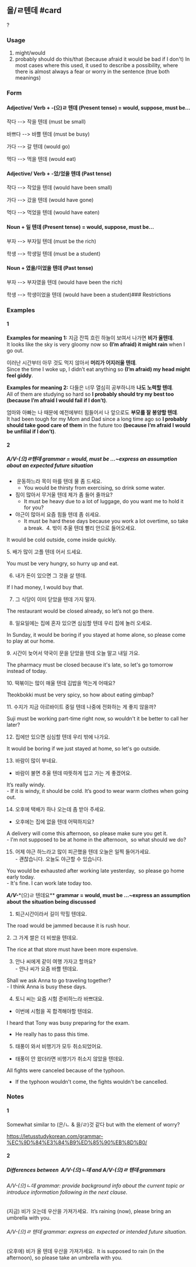 ## 을/ㄹ텐데 #card
?
### Usage
1. might/would
2. probably should do this/that (because afraid it would be bad if I don't)
In most cases where this used, it used to describe a possibility, where there is almost always a fear or worry in the sentence (true both meanings)
### Form
#### Adjective/ Verb + -(으)ㄹ 텐데 (Present tense) = would, suppose, must be...

작다 --> 작을 텐데 (must be small)

바쁘다 --> 바쁠 텐데 (must be busy)

가다 --> 갈 텐데 (would go)

먹다 --> 먹을 텐데 (would eat)
#### Adjective/ Verb + -았/었을 텐데 (Past tense)

작다 --> 작았을 텐데 (would have been small)

가다 --> 갔을 텐데 (would have gone)

먹다 --> 먹었을 텐데 (would have eaten)
#### Noun + 일 텐데 (Present tense) = would, suppose, must be...

부자 --> 부자일 텐데 (must be the rich)

학생 --> 학생일 텐데 (must be a student)
#### Noun + 였을/이었을 텐데 (Past tense)

부자 --> 부자였을 텐데 (would have been the rich)

학생 --> 학생이었을 텐데 (would have been a student)### Restrictions
### Examples
#### 1
**Examples for meaning 1:** 지금 잔뜩 흐린 하늘이 보여서 나가면 **비가 올텐데**.  
It looks like the sky is very gloomy now so **(I’m afraid) it might rain** when I go out.

이러난 시간부터 아무 것도 먹지 않아서 **머리가 어지러울 텐데**.  
Since the time I woke up, I didn’t eat anything so **(I’m afraid) my head might feel giddy**.

**Examples for meaning 2:** 다들은 너무 열심히 공부하니까 **나도 노력할 텐데**.  
All of them are studying so hard so **I probably should try my best too (because I’m afraid I would fail if I don’t)**.

엄마와 아빠는 나 때문에 예전에부터 힘들어서 나 앞으로도 **부모를 잘 봉양할 텐데**.  
It had been tough for my Mom and Dad since a long time ago so **I probably should take good care of them** in the future too **(because I’m afraid I would be unfilial if I don’t)**.
#### 2
##### A/V-(으)ㄹ텐데 grammar = would, must be ...~express an assumption about an expected future situation
*  운동하느라 목이 마를 텐데 물 좀 드세요.
	* You would be thirsty from exercising, so drink some water.
* 짐이 많아서 무거울 텐데 제가 좀 들어 줄까요?
	* It must be heavy due to a lot of luggage, do you want me to hold it for you? 
* 야근이 많아서 요즘 힘들 텐데 좀 쉬세요.
	* It must be hard these days because you work a lot overtime, so take a break. 
4. 밖이 추울 텐데 빨리 안으로 들어오세요.

It would be cold outside, come inside quickly. 

  

5. 배가 많이 고플 텐데 어서 드세요.

You must be very hungry, so hurry up and eat.

  

6. 내가 돈이 있으면 그 것을 살 텐데.

If I had money, I would buy that.

  

7. 그 식당이 이미 닫았을 텐데 가지 말자.

The restaurant would be closed already, so let’s not go there.

  

8. 일요일에는 집에 혼자 있으면 심심할 텐데 우리 집에 놀러 오세요.

In Sunday, it would be boring if you stayed at home alone, so please come to play at our home.

  

9. 시간이 늦어서 약국이 문을 닫았을 텐데 오늘 말고 내일 가요.

The pharmacy must be closed because it's late, so let's go tomorrow instead of today.

  

10. 떡볶이는 많이 매울 텐데 김밥을 먹는게 어때요? 

Tteokbokki must be very spicy, so how about eating gimbap? 

  

11. 수지가 지금 아르바이트 중일 텐데 나중에 전화하는 게 좋지 않을까?

Suji must be working part-time right now, so wouldn't it be better to call her later? 

  

12. 집에만 있으면 심심할 텐데 우리 밖에 나가요. 

It would be boring if we just stayed at home, so let's go outside.

  

13. 바람이 많이 부네요.  
- 바람이 불면 추울 텐데 따뜻하게 입고 가는 게 좋겠어요.

It’s really windy.  
- If it is windy, it should be cold. It’s good to wear warm clothes when going out.

  

14. 오후에 택배가 하나 오는데 좀 받아 주세요.  
- 오후에는 집에 없을 텐데 어떡하지요?

A delivery will come this afternoon, so please make sure you get it.  
- I'm not supposed to be at home in the afternoon,  so what should we do?

  

15. 어제 야근 하느라고 많이 피곤했을 텐데 오늘은 일찍 들어가세요.  
- 괜찮습니다. 오늘도 야근할 수 있습니다.

You would be exhausted after working late yesterday,  so please go home early today.  
- It's fine. I can work late today too.

  

  

***A/V-****(으)ㄹ 텐데요** **grammar = would, must be ...~express an assumption about** **the situation being discussed**

  

1. 퇴근시간이라서 길이 막힐 텐데요.

The road would be jammed because it is rush hour.

  

2. 그 가게 쌀은 더 비쌌을 텐데요.

The rice at that store must have been more expensive.

  

3. 안나 씨에게 같이 여행 가자고 할까요?  
- 안나 씨가 요즘 바쁠 텐데요.

Shall we ask Anna to go traveling together?  
- I think Anna is busy these days.

  

4. 토니 씨는 요즘 시험 준비하느라 바쁘대요.

- 이번에 시험을 꼭 합격해야할 텐데요. 

I heard that Tony was busy preparing for the exam.

- He really has to pass this time. 

  

5. 태풍이 와서 비행기가 모두 취소되었어요.

- 태풍이 안 왔더라면 비행기가 취소지 않았을 텐데요.

All fights were canceled because of the typhoon.

- If the typhoon wouldn't come, the fights wouldn't be cancelled.
### Notes
#### 1
Somewhat similar to (은/ㄴ & 을/ㄹ)것 같다 but with the element of worry?

https://letusstudykorean.com/grammar-%EC%9D%84%E3%84%B9%ED%85%90%EB%8D%B0/
#### 2
##### Differences between  **A/V**-(으)ㄴ데 and A/V-(으)ㄹ 텐데 grammars
###### A/V-(으)ㄴ데 grammar: provide background info about the current topic or introduce information following in the next clause.  
(지금) 비가 오는데 우산을 가져가세요. 
It’s raining (now), please bring an umbrella with you.
###### A/V-(으)ㄹ 텐데 grammar: express an expected or intended future situation.  
(오후에) 비가 올 텐데 우산을 가져가세요. 
It is supposed to rain (in the afternoon), so please take an umbrella with you.
